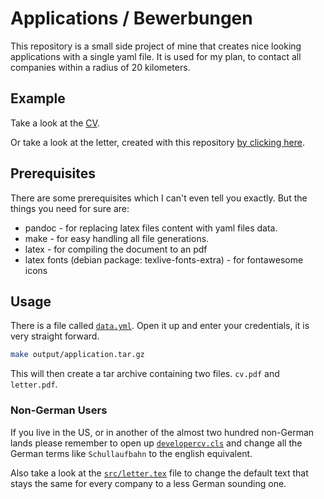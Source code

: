 # Applications / Bewerbungen

This repository is a small side project of mine that creates nice looking applications with a single yaml file.
It is used for my plan, to contact all companies within a radius of 20 kilometers.

## Example
Take a look at the [CV][cv].

Or take a look at the letter, created with this repository [by clicking here][letter].

## Prerequisites
There are some prerequisites which I can't even tell you exactly. But the things you need for sure are:
- pandoc - for replacing latex files content with yaml files data.
- make - for easy handling all file generations.
- latex - for compiling the document to an pdf
- latex fonts (debian package: texlive-fonts-extra) - for fontawesome icons

## Usage
There is a file called [`data.yml`][data.yml]. Open it up and enter your credentials, it is very straight forward.

```sh
make output/application.tar.gz
```

This will then create a tar archive containing two files. `cv.pdf` and `letter.pdf`.

### Non-German Users
If you live in the US, or in another of the almost two hundred non-German lands please remember to open up [`developercv.cls`][developercv] and change all the German terms like `Schullaufbahn` to the english equivalent.

Also take a look at the [`src/letter.tex`][letter.tex] file to change the default text that stays the same for every company to a less German sounding one.

[cv]: ./example/cv.pdf
[letter]: ./example/letter.pdf
[letter.tex]: ./example/letter.pdf
[data.yml]: ./data.yml
[developercv]: ./developercv.cls

